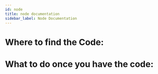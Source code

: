 ```yaml
---
id: node
title: node documentation
sidebar_label: Node Documentation
---
```


# Where to find the Code:
# What to do once you have the code: